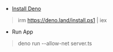 - [Install Deno](https://docs.deno.com/runtime/manual)
> irm https://deno.land/install.ps1 | iex
- Run App
> deno run --allow-net server.ts